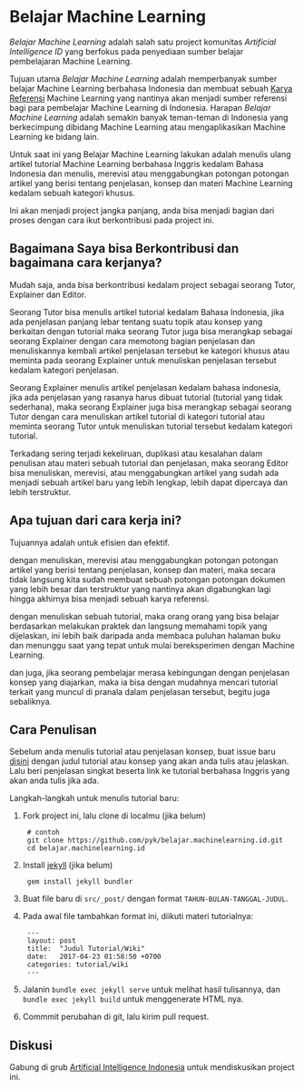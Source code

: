 # Belajar Machine Learning

_Belajar Machine Learning_ adalah salah satu project komunitas _Artificial Intelligence ID_ yang berfokus pada penyediaan sumber belajar pembelajaran Machine Learning.

Tujuan utama _Belajar Machine Learning_ adalah memperbanyak sumber belajar Machine Learning berbahasa Indonesia dan membuat sebuah [Karya Referensi](https://id.wikipedia.org/wiki/Karya_referensi) Machine Learning yang nantinya akan menjadi sumber referensi bagi para pembelajar Machine Learning di Indonesia. Harapan _Belajar Machine Learning_ adalah semakin banyak teman-teman di Indonesia yang berkecimpung dibidang Machine Learning atau mengaplikasikan Machine Learning ke bidang lain. 

Untuk saat ini yang Belajar Machine Learning lakukan adalah menulis ulang artikel tutorial Machine Learning berbahasa Inggris kedalam Bahasa Indonesia dan menulis, merevisi atau menggabungkan potongan potongan artikel yang berisi tentang penjelasan, konsep dan materi Machine Learning kedalam sebuah kategori khusus.

Ini akan menjadi project jangka panjang, anda bisa menjadi bagian dari proses dengan cara ikut berkontribusi pada project ini.

## Bagaimana Saya bisa Berkontribusi dan bagaimana cara kerjanya?

Mudah saja, anda bisa berkontribusi kedalam project sebagai seorang Tutor, Explainer dan Editor.

Seorang Tutor bisa menulis artikel tutorial kedalam Bahasa Indonesia, jika ada penjelasan panjang lebar tentang suatu topik atau konsep yang berkaitan dengan tutorial maka seorang Tutor juga bisa merangkap sebagai seorang Explainer dengan cara memotong bagian penjelasan dan menuliskannya kembali artikel penjelasan tersebut ke kategori khusus atau meminta pada seorang Explainer untuk menuliskan penjelasan tersebut kedalam kategori penjelasan.

Seorang Explainer menulis artikel penjelasan kedalam bahasa indonesia, jika ada penjelasan yang rasanya harus dibuat tutorial (tutorial yang tidak sederhana), maka seorang Explainer juga bisa merangkap sebagai seorang Tutor dengan cara menuliskan artikel tutorial di kategori tutorial atau meminta seorang Tutor untuk menuliskan tutorial tersebut kedalam kategori tutorial.

Terkadang sering terjadi kekeliruan, duplikasi atau kesalahan dalam penulisan atau materi sebuah tutorial dan penjelasan, maka seorang Editor bisa menuliskan, merevisi, atau menggabungkan artikel yang sudah ada menjadi sebuah artikel baru yang lebih lengkap, lebih dapat dipercaya dan lebih terstruktur.

## Apa tujuan dari cara kerja ini?
Tujuannya adalah untuk efisien dan efektif.

dengan menuliskan, merevisi atau menggabungkan potongan potongan artikel yang berisi tentang penjelasan, konsep dan materi, maka secara tidak langsung kita sudah membuat sebuah potongan potongan dokumen yang lebih besar dan terstruktur yang nantinya akan digabungkan lagi hingga akhirnya bisa menjadi sebuah karya referensi.

dengan menuliskan sebuah tutorial, maka orang orang yang bisa belajar berdasarkan melakukan praktek dan langsung memahami topik yang dijelaskan, ini lebih baik daripada anda membaca puluhan halaman buku dan menunggu saat yang tepat untuk mulai bereksperimen dengan Machine Learning.

dan juga, jika seorang pembelajar merasa kebingungan dengan penjelasan konsep yang diajarkan, maka ia bisa dengan mudahnya mencari tutorial terkait yang muncul di pranala dalam penjelasan tersebut, begitu juga sebaliknya.

## Cara Penulisan

Sebelum anda menulis tutorial atau penjelasan konsep, buat issue baru [disini](https://github.com/ai-id/belajar.machinelearning.id/issues/new) dengan judul tutorial atau konsep yang akan anda tulis atau jelaskan. Lalu beri penjelasan singkat beserta link ke tutorial berbahasa Inggris yang akan anda tulis jika ada.

Langkah-langkah untuk menulis tutorial baru:

1. Fork project ini, lalu clone di localmu (jika belum)
    
        # contoh
        git clone https://github.com/pyk/belajar.machinelearning.id.git
        cd belajar.machinelearning.id

2. Install [jekyll](https://jekyllrb.com) (jika belum)

        gem install jekyll bundler

3. Buat file baru di `src/_post/` dengan format `TAHUN-BULAN-TANGGAL-JUDUL`.
4. Pada awal file tambahkan format ini, diikuti materi tutorialnya:

        ---
        layout: post
        title:  "Judul Tutorial/Wiki"
        date:   2017-04-23 01:58:50 +0700
        categories: tutorial/wiki
        ---

5. Jalanin `bundle exec jekyll serve` untuk melihat hasil tulisannya, 
    dan `bundle exec jekyll build` untuk menggenerate HTML nya. 
6. Commmit perubahan di git, lalu kirim pull request.

## Diskusi

Gabung di grub [Artificial Intelligence Indonesia](https://www.facebook.com/groups/381957058844611/) untuk mendiskusikan
project ini.
